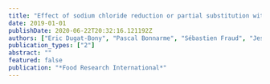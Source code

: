 ```yaml
---
title: "Effect of sodium chloride reduction or partial substitution with potassium chloride on the microbiological, biochemical and sensory characteristics of semi-hard and soft cheeses"
date: 2019-01-01
publishDate: 2020-06-22T20:32:16.121192Z
authors: ["Eric Dugat-Bony", "Pascal Bonnarme", "Sébastien Fraud", "Jessie Catellote", "Anne-Sophie Sarthou", "Valentin Loux", "Olivier Rué", "Nadège Bel", "Sarah Chuzeville", "Sandra Helinck"]
publication_types: ["2"]
abstract: ""
featured: false
publication: "*Food Research International*"
---
```


